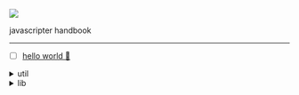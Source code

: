 ![](assets/favicon.ico)

javascripter handbook

---

- [ ] [hello world 👋](https://github.com/alexgurr/react-coding-challenges)

<details>

<summary>util</summary>

- [lodash](https://github.com/lodash/lodash)

- [date-fns](https://github.com/date-fns/date-fns)

- 💅 [chroma](https://github.com/gka/chroma.js)

- 📋 [clipboard](https://github.com/zenorocha/clipboard.js)

- 🖱️ [mousetrap](https://github.com/ccampbell/mousetrap)

- carousel [slick](https://github.com/kenwheeler/slick)

- 💰 [bling](https://gist.github.com/paulirish/12fb951a8b893a454b32)

- csv parser [papa](https://github.com/mholt/PapaParse)

</details>

<details>

<summary>lib</summary>

- [styled-components](https://styled-components.com/)

- [parcel](https://parceljs.org/)

- [yeoman](https://yeoman.io/)

- [ink](https://github.com/vadimdemedes/ink/)

</details>

